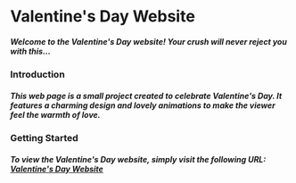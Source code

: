 # Valentine's Day Website

##### Welcome to the Valentine's Day website! Your crush will never reject you with this...

### Introduction

##### This web page is a small project created to celebrate Valentine's Day. It features a charming design and lovely animations to make the viewer feel the warmth of love.

### Getting Started

##### To view the Valentine's Day website, simply visit the following URL: [Valentine's Day Website]()